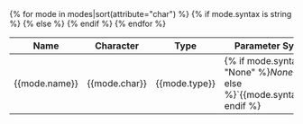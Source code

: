<table markdown="1">
<thead>
<tr>
<th>Name</th>
<th>Character</th>
<th>Type</th>
<th>Parameter Syntax</th>
<th>Usable By</th>
<th>Module</td>
</tr>
</thead>
<tbody markdown="1">
{% for mode in modes|sort(attribute="char") %}
<tr markdown="1">
<td markdown="1">{{mode.name}}</td>
<td markdown="1">{{mode.char}}</td>
<td markdown="1">{{mode.type}}</td>
{% if mode.syntax is string %}
<td markdown="1">{% if mode.syntax == "None" %}<em>None</em>{% else %}`{{mode.syntax}}`{% endif %}</td>
{% else %}
<td markdown="1">`{{mode.syntax|join('`<br>`')}}`</td>
{% endif %}<td markdown="1">{{mode.usable_by}}</td>
<td markdown="1">[{{mode.module}}](/3/modules/{{mode.module}}/)</td>
</tr>
{% endfor %}
</tbody>
</table>
